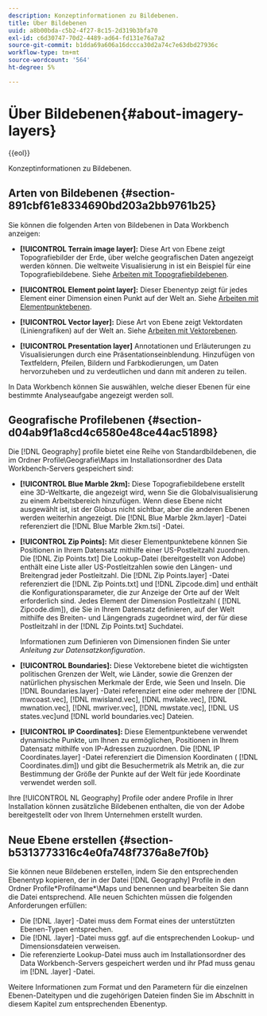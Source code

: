 ```yaml
---
description: Konzeptinformationen zu Bildebenen.
title: Über Bildebenen
uuid: a8b00bda-c5b2-4f27-8c15-2d319b3bfa70
exl-id: c6d30747-70d2-4489-ad64-fd131e76a7a2
source-git-commit: b1dda69a606a16dccca30d2a74c7e63dbd27936c
workflow-type: tm+mt
source-wordcount: '564'
ht-degree: 5%

---
```


# Über Bildebenen{#about-imagery-layers}

{{eol}}

Konzeptinformationen zu Bildebenen.

## Arten von Bildebenen {#section-891cbf61e8334690bd203a2bb9761b25}

Sie können die folgenden Arten von Bildebenen in Data Workbench anzeigen:

* **[!UICONTROL Terrain image layer]:** Diese Art von Ebene zeigt Topografiebilder der Erde, über welche geografischen Daten angezeigt werden können. Die weltweite Visualisierung in ist ein Beispiel für eine Topografiebildebene. Siehe [Arbeiten mit Topografiebildebenen](../../../home/c-get-started/c-im-layers/c-ter-img-layers/c-ter-img-layers.md#concept-f4b3a20969354ca38955e3fd5beb0f4f).

* **[!UICONTROL Element point layer]:** Dieser Ebenentyp zeigt für jedes Element einer Dimension einen Punkt auf der Welt an. Siehe [Arbeiten mit Elementpunktebenen](../../../home/c-get-started/c-im-layers/c-elmt-pt-layers/c-elmt-pt-layers.md#concept-7c93c54552844a20bd6014ae8446b3fd).

* **[!UICONTROL Vector layer]:** Diese Art von Ebene zeigt Vektordaten (Liniengrafiken) auf der Welt an. Siehe [Arbeiten mit Vektorebenen](../../../home/c-get-started/c-im-layers/c-vctr-layers/c-vctr-layers.md#concept-a9b9cb7fc33b4aa5ae1646fab202dcc9).

* **[!UICONTROL Presentation layer]** Annotationen und Erläuterungen zu Visualisierungen durch eine Präsentationseinblendung. Hinzufügen von Textfeldern, Pfeilen, Bildern und Farbkodierungen, um Daten hervorzuheben und zu verdeutlichen und dann mit anderen zu teilen.

In Data Workbench können Sie auswählen, welche dieser Ebenen für eine bestimmte Analyseaufgabe angezeigt werden soll.

## Geografische Profilebenen {#section-d04ab9f1a8cd4c6580e48ce44ac51898}

Die [!DNL Geography] profile bietet eine Reihe von Standardbildebenen, die im Ordner Profile\Geografie\Maps im Installationsordner des Data Workbench-Servers gespeichert sind:

* **[!UICONTROL Blue Marble 2km]:** Diese Topografiebildebene erstellt eine 3D-Weltkarte, die angezeigt wird, wenn Sie die Globalvisualisierung zu einem Arbeitsbereich hinzufügen. Wenn diese Ebene nicht ausgewählt ist, ist der Globus nicht sichtbar, aber die anderen Ebenen werden weiterhin angezeigt. Die [!DNL Blue Marble 2km.layer] -Datei referenziert die [!DNL Blue Marble 2km.tsi] -Datei.

* **[!UICONTROL Zip Points]:** Mit dieser Elementpunktebene können Sie Positionen in Ihrem Datensatz mithilfe einer US-Postleitzahl zuordnen. Die [!DNL Zip Points.txt] Die Lookup-Datei (bereitgestellt von Adobe) enthält eine Liste aller US-Postleitzahlen sowie den Längen- und Breitengrad jeder Postleitzahl. Die [!DNL Zip Points.layer] -Datei referenziert die [!DNL Zip Points.txt] und [!DNL Zipcode.dim] und enthält die Konfigurationsparameter, die zur Anzeige der Orte auf der Welt erforderlich sind. Jedes Element der Dimension Postleitzahl ( [!DNL Zipcode.dim]), die Sie in Ihrem Datensatz definieren, auf der Welt mithilfe des Breiten- und Längengrads zugeordnet wird, der für diese Postleitzahl in der [!DNL Zip Points.txt] Suchdatei.

   Informationen zum Definieren von Dimensionen finden Sie unter *Anleitung zur Datensatzkonfiguration*.

* **[!UICONTROL Boundaries]:** Diese Vektorebene bietet die wichtigsten politischen Grenzen der Welt, wie Länder, sowie die Grenzen der natürlichen physischen Merkmale der Erde, wie Seen und Inseln. Die [!DNL Boundaries.layer] -Datei referenziert eine oder mehrere der [!DNL mwcoast.vec], [!DNL mwisland.vec], [!DNL mwlake.vec], [!DNL mwnation.vec], [!DNL mwriver.vec], [!DNL mwstate.vec], [!DNL US states.vec]und [!DNL world boundaries.vec] Dateien.

* **[!UICONTROL IP Coordinates]:** Diese Elementpunktebene verwendet dynamische Punkte, um Ihnen zu ermöglichen, Positionen in Ihrem Datensatz mithilfe von IP-Adressen zuzuordnen. Die [!DNL IP Coordinates.layer] -Datei referenziert die Dimension Koordinaten ( [!DNL Coordinates.dim]) und gibt die Besuchermetrik als Metrik an, die zur Bestimmung der Größe der Punkte auf der Welt für jede Koordinate verwendet werden soll.

Ihre [!UICONTROL NL Geography] Profile oder andere Profile in Ihrer Installation können zusätzliche Bildebenen enthalten, die von der Adobe bereitgestellt oder von Ihrem Unternehmen erstellt wurden.

## Neue Ebene erstellen {#section-b5313773316c4e0fa748f7376a8e7f0b}

Sie können neue Bildebenen erstellen, indem Sie den entsprechenden Ebenentyp kopieren, der in der Datei [!DNL Geography] Profile in den Ordner Profile\*Profilname*\Maps und benennen und bearbeiten Sie dann die Datei entsprechend. Alle neuen Schichten müssen die folgenden Anforderungen erfüllen:

* Die [!DNL .layer] -Datei muss dem Format eines der unterstützten Ebenen-Typen entsprechen.
* Die [!DNL .layer] -Datei muss ggf. auf die entsprechenden Lookup- und Dimensionsdateien verweisen.
* Die referenzierte Lookup-Datei muss auch im Installationsordner des Data Workbench-Servers gespeichert werden und ihr Pfad muss genau im [!DNL .layer] -Datei.

Weitere Informationen zum Format und den Parametern für die einzelnen Ebenen-Dateitypen und die zugehörigen Dateien finden Sie im Abschnitt in diesem Kapitel zum entsprechenden Ebenentyp.
